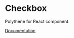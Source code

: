 # Checkbox

Polythene for React component.

[Documentation](../../docs/components/react/checkbox.md)
